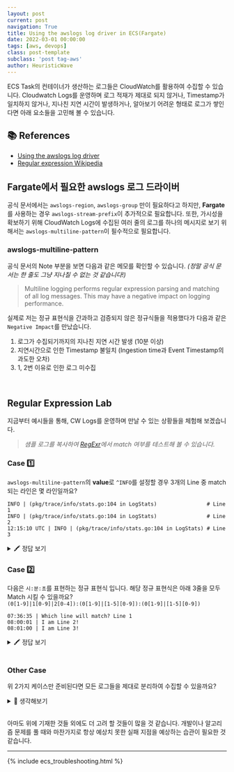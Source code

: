 ```yaml
---
layout: post
current: post
navigation: True
title: Using the awslogs log driver in ECS(Fargate)
date: 2022-03-01 00:00:00
tags: [aws, devops]
class: post-template
subclass: 'post tag-aws'
author: HeuristicWave
---
```

ECS Task의 컨테이너가 생산하는 로그들은 CloudWatch를 활용하여 수집할 수 있습니다.
Cloudwatch Logs를 운영하며 로그 적재가 제대로 되지 않거나, Timestamp가 일치하지 않거나, 지나친 지연 시간이 발생하거나, 알아보기 어려운 형태로 로그가 쌓인다면 
아래 요소들을 고민해 볼 수 있습니다.

## 📚 References

- [Using the awslogs log driver](https://docs.aws.amazon.com/AmazonECS/latest/developerguide/using_awslogs.html)
- [Regular expression Wikipedia](https://en.wikipedia.org/wiki/Regular_expression)

## Fargate에서 필요한 awslogs 로그 드라이버

공식 문서에서는 `awslogs-region`, `awslogs-group` 만이 필요하다고 하지만, **Fargate**를 사용하는 경우 `awslogs-stream-prefix`이 추가적으로 필요합니다.
또한, 가시성을 확보하기 위해 CloudWatch Logs에 수집된 여러 줄의 로그를 하나의 메시지로 보기 위해서는 `awslogs-multiline-pattern`이 필수적으로 필요합니다.

### awslogs-multiline-pattern

공식 문서의 Note 부분을 보면 다음과 같은 메모를 확인할 수 있습니다. *(정말 공식 문서는 한 줄도 그냥 지나칠 수 없는 것 같습니다!)*

> Multiline logging performs regular expression parsing and matching of all log messages.
> This may have a negative impact on logging performance.

실제로 저는 정규 표현식을 간과하고 검증되지 않은 정규식들을 적용했다가 다음과 같은 `Negative Impact`를 만났습니다.

1. 로그가 수집되기까지의 지나친 지연 시간 발생 (10분 이상)
2. 지연시간으로 인한 Timestamp 불일치 (Ingestion time과 Event Timestamp의 과도한 오차)
3. 1, 2번 이유로 인한 로그 미수집

<br>

## Regular Expression Lab

지금부터 예시들을 통해, CW Logs를 운영하며 만날 수 있는 상황들을 체험해 보겠습니다.

> *샘플 로그를 복사하여 [RegExr](https://regexr.com)에서 match 여부를 테스트해 볼 수 있습니다.* 

### Case 1️⃣

`awslogs-multiline-pattern`의 **value**로 `^INFO`를 설정할 경우 3개의 Line 중 match 되는 라인은 몇 라인일까요?

```shell
INFO | (pkg/trace/info/stats.go:104 in LogStats)                # Line 1
INFO | (pkg/trace/info/stats.go:104 in LogStats)                # Line 2
12:15:10 UTC | INFO | (pkg/trace/info/stats.go:104 in LogStats) # Line 3
```
<details><summary markdown="span">🖍 정답 보기</summary>

> **INFO** \| (pkg/trace/info/stats.go:104 in LogStats)                # Line 1

^(caret) 은 전체 문자열의 시작 위치에만 일치하므로, Line 1 만이 match 됩니다.

</details>

### Case 2️⃣

다음은 `시:분:초`를 표현하는 정규 표현식 입니다. 해당 정규 표현식은 아래 3줄을 모두 Match 시킬 수 있을까요? <br>
`(0[1-9]|1[0-9]|2[0-4]):(0[1-9]|[1-5][0-9]):(0[1-9]|[1-5][0-9])`

```shell
07:36:35 | Which line will match? Line 1
08:00:01 | I am Line 2!
08:01:00 | I am Line 3!
```

<details><summary markdown="span">🖍 정답 보기</summary>

> **07:36:35** \| I was matched <br>
> 08:00:01 \| I was not matched! <br>
> 08:01:00 \| I was not matched! <br>

그렇다면 왜? 첫 번째 라인만이 매칭되었을까요? **분, 초**에 해당하는 표현식을 유심히 살펴보면 00분 00시는 매칭되지 않습니다.
때문에 각각 (분 : `(0[0-9]|[1-5][0-9])`, 초 : `(0[0-9]|[1-5][0-9])`)로 수정해야 위 3줄을 매칭 시킬 수 있습니다.

</details>

<br>

### Other Case

위 2가지 케이스만 준비된다면 모든 로그들을 제대로 분리하여 수집할 수 있을까요?

<details><summary markdown="span">🤔 생각해보기</summary>

- Flag가 `INFO` 형식이 아닌 `WARN`이 발생할 경우
- Timestamp로 매칭 작업을 하는데 한 줄에 1회 이상 Timestamp가 포함된 경우
  > ex) **08:00:01** \| It's **08:02:03** right now.
- Application Crash로 인한 예상치 못한 메시지가 포함될 경우
- awslogs 로그 드라이버 내의 우선순위

</details>

<br>

아마도 위에 기재한 것들 외에도 더 고려 할 것들이 많을 것 같습니다.
개발이나 알고리즘 문제를 풀 때와 마찬가지로 항상 예상치 못한 실패 지점을 예상하는 습관이 필요한 것 같습니다.

---

{% include ecs_troubleshooting.html %}
